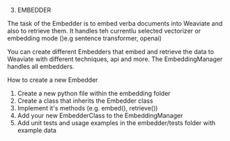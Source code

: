 03. EMBEDDER

The task of the Embedder is to embed verba documents into Weaviate and also to retrieve them. It handles teh currentlu selected vectorizer or embedding mode ()e.g sentence transformer, openai)

You can create different Embedders that embed and retrieve the data to Weaviate with different techniques, api and more. The EmbeddingManager handles all embedders.

How to create a new Embedder
1. Create a new python file within the embedding folder
2. Create a class that inherits the Embedder class
3. Implement it's methods (e.g. embed(), retrieve())
4. Add your new EmbedderClass to the EmbeddingManager
5. Add unit tests and usage examples in the embedder/tests folder with example data